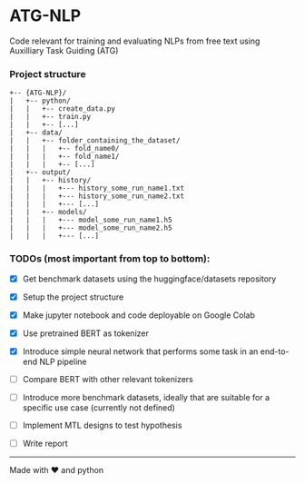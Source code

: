 # ATG-NLP
Code relevant for training and evaluating NLPs from free text using Auxilliary Task Guiding (ATG)



### Project structure

```
+-- {ATG-NLP}/
|   +-- python/
|   |   +-- create_data.py
|   |   +-- train.py
|   |   +-- [...]
|   +-- data/
|   |   +-- folder_containing_the_dataset/
|   |   |   +-- fold_name0/
|   |   |   +-- fold_name1/
|   |   |   +-- [...]
|   +-- output/
|   |   +-- history/
|   |   |   +--- history_some_run_name1.txt
|   |   |   +--- history_some_run_name2.txt
|   |   |   +--- [...]
|   |   +-- models/
|   |   |   +--- model_some_run_name1.h5
|   |   |   +--- model_some_run_name2.h5
|   |   |   +--- [...]
```


### TODOs (most important from top to bottom):

- [x] Get benchmark datasets using the huggingface/datasets repository
- [x] Setup the project structure
- [x] Make jupyter notebook and code deployable on Google Colab
- [x] Use pretrained BERT as tokenizer
- [x] Introduce simple neural network that performs some task in an end-to-end NLP pipeline
- [ ] Compare BERT with other relevant tokenizers
- [ ] Introduce more benchmark datasets, ideally that are suitable for a specific use case (currently not defined)
- [ ] Implement MTL designs to test hypothesis
- [ ] Write report





------

Made with :heart: and python
